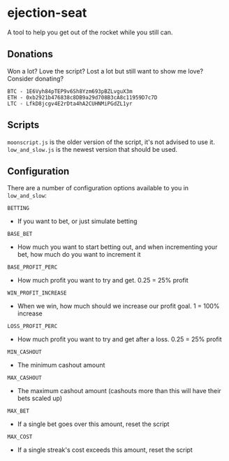 # ejection-seat
A tool to help you get out of the rocket while you still can.

## Donations
Won a lot? Love the script? Lost a lot but still want to show me love?  Consider donating?

```
BTC - 1E6Vyh84pTEP9v6Sh8Yzm693pBZLvguX3m
ETH - 0xb2921b476838c8DB9a29d708B3cA8c11959D7c7D
LTC - LfkD8jcgv4E2rDta4hA2CUHNMiPGdZL1yr
```

## Scripts
`moonscript.js` is the older version of the script, it's not advised to use it.
`low_and_slow.js` is the newest version that should be used.

## Configuration
There are a number of configuration options available to you in `low_and_slow`:


`BETTING`
- If you want to bet, or just simulate betting

`BASE_BET`
- How much you want to start betting out, and when incrementing your bet, how much do you want to increment it

`BASE_PROFIT_PERC`
- How much profit you want to try and get.  0.25 = 25% profit

`WIN_PROFIT_INCREASE`
- When we win, how much should we increase our profit goal. 1 = 100% increase

`LOSS_PROFIT_PERC`
- How much profit you want to try and get after a loss. 0.25 = 25% profit

`MIN_CASHOUT`
- The minimum cashout amount

`MAX_CASHOUT`
- The maximum cashout amount (cashouts more than this will have their bets scaled up)

`MAX_BET`
- If a single bet goes over this amount, reset the script

`MAX_COST`
- If a single streak's cost exceeds this amount, reset the script
